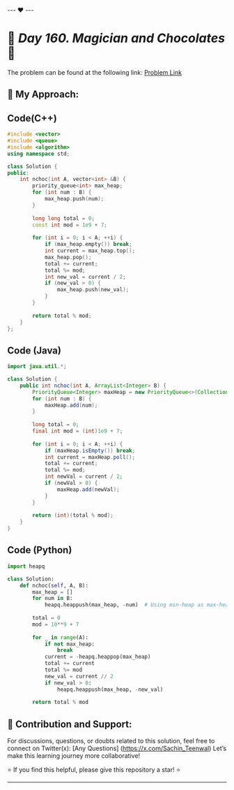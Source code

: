 --- ❤️ ---

# 🚀 _Day 160. Magician and Chocolates_ 🧠


The problem can be found at the following link: [Problem Link](https://www.interviewbit.com/problems/magician-and-chocolates/)

## 🎯 **My Approach:**


## Code(C++)
```cpp
#include <vector>
#include <queue>
#include <algorithm>
using namespace std;

class Solution {
public:
    int nchoc(int A, vector<int> &B) {
        priority_queue<int> max_heap;
        for (int num : B) {
            max_heap.push(num);
        }
        
        long long total = 0;
        const int mod = 1e9 + 7;
        
        for (int i = 0; i < A; ++i) {
            if (max_heap.empty()) break;
            int current = max_heap.top();
            max_heap.pop();
            total += current;
            total %= mod;
            int new_val = current / 2;
            if (new_val > 0) {
                max_heap.push(new_val);
            }
        }
        
        return total % mod;
    }
};
```

## Code (Java)

```java
import java.util.*;

class Solution {
    public int nchoc(int A, ArrayList<Integer> B) {
        PriorityQueue<Integer> maxHeap = new PriorityQueue<>(Collections.reverseOrder());
        for (int num : B) {
            maxHeap.add(num);
        }
        
        long total = 0;
        final int mod = (int)1e9 + 7;
        
        for (int i = 0; i < A; ++i) {
            if (maxHeap.isEmpty()) break;
            int current = maxHeap.poll();
            total += current;
            total %= mod;
            int newVal = current / 2;
            if (newVal > 0) {
                maxHeap.add(newVal);
            }
        }
        
        return (int)(total % mod);
    }
}
```

## Code (Python)

```python
import heapq

class Solution:
    def nchoc(self, A, B):
        max_heap = []
        for num in B:
            heapq.heappush(max_heap, -num)  # Using min-heap as max-heap by pushing negative values
        
        total = 0
        mod = 10**9 + 7
        
        for _ in range(A):
            if not max_heap:
                break
            current = -heapq.heappop(max_heap)
            total += current
            total %= mod
            new_val = current // 2
            if new_val > 0:
                heapq.heappush(max_heap, -new_val)
        
        return total % mod
```



## 🎯 **Contribution and Support:**

For discussions, questions, or doubts related to this solution, feel free to connect on Twitter(x): [Any Questions] (https://x.com/Sachin_Teenwal) Let’s make this learning journey more collaborative!

⭐ If you find this helpful, please give this repository a star! ⭐

---
